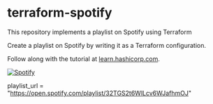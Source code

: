 # terraform-spotify
 This repository implements a playlist on Spotify using Terraform

Create a playlist on Spotify by writing it as a Terraform configuration.

Follow along with the tutorial at [learn.hashicorp.com](https://learn.hashicorp.com/tutorials/terraform/spotify-playlist).

[![Spotify](https://spotify-github-readme.vercel.app/api/spotify)](https://open.spotify.com/playlist/32TGS2t6WlLcv6WJafhmOJ)

playlist_url = "https://open.spotify.com/playlist/32TGS2t6WlLcv6WJafhmOJ"
